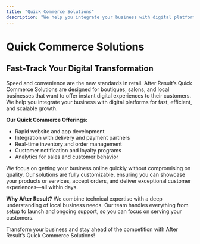 ```yaml
---
title: "Quick Commerce Solutions"
description: "We help you integrate your business with digital platforms for fast, efficient, and scalable growth."
---
```


# Quick Commerce Solutions

## Fast-Track Your Digital Transformation

Speed and convenience are the new standards in retail. After Result’s Quick Commerce Solutions are designed for boutiques, salons, and local businesses that want to offer instant digital experiences to their customers. We help you integrate your business with digital platforms for fast, efficient, and scalable growth.

**Our Quick Commerce Offerings:**
- Rapid website and app development
- Integration with delivery and payment partners
- Real-time inventory and order management
- Customer notification and loyalty programs
- Analytics for sales and customer behavior

We focus on getting your business online quickly without compromising on quality. Our solutions are fully customizable, ensuring you can showcase your products or services, accept orders, and deliver exceptional customer experiences—all within days.

**Why After Result?**
We combine technical expertise with a deep understanding of local business needs. Our team handles everything from setup to launch and ongoing support, so you can focus on serving your customers.

Transform your business and stay ahead of the competition with After Result’s Quick Commerce Solutions!

